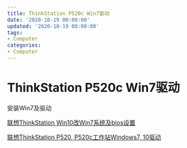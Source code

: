 ```yaml
---
title: ThinkStation P520c Win7驱动
date: '2020-10-19 00:00:00'
updated: '2020-10-19 00:00:00'
tags:
- Computer
categories:
- Computer
---
```

# ThinkStation P520c Win7驱动

安装Win7及驱动

[联想ThinkStation Win10改Win7系统及bios设置](http://www.dnxtc.net/zixun/zhuangjijiaocheng/2019-03-10/3606.html)



[联想ThinkStation P520, P520c工作站Windows7, 10驱动](https://zh-cn.desktop-driver.net/lenovo-thinkstation-p520c-workstation-drivers/)

